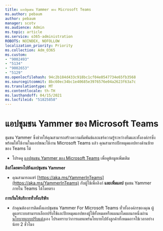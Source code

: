 ```yaml
---
title: แอปชุมชน Yammer ของ Microsoft Teams
ms.author: pebaum
author: pebaum
manager: scotv
ms.audience: Admin
ms.topic: article
ms.service: o365-administration
ROBOTS: NOINDEX, NOFOLLOW
localization_priority: Priority
ms.collection: Adm_O365
ms.custom:
- "9002493"
- "5134"
- "9002653"
- "5129"
ms.openlocfilehash: 94c2b184d433c918bc1cf04e0547734e65fb3568
ms.sourcegitcommit: 8bc60ec34bc1e40685e3976576e04a2623f63a7c
ms.translationtype: MT
ms.contentlocale: th-TH
ms.lasthandoff: 04/15/2021
ms.locfileid: "51825858"
---
```

# <a name="yammer-communities-app-for-microsoft-teams"></a>แอปชุมชน Yammer ของ Microsoft Teams

ชุมชน Yammer ซึ่งช่วยให้คุณสามารถสร้างความสัมพันธ์และแชร์ความรู้ระหว่างทีมและทั้งองค์กรซึ่งพร้อมให้ใช้งานในแอปขณะใช้งาน Microsoft Teams แล้ว คุณสามารถปักหมุดแอปทางด้านซ้ายของ Teams ได้ 

- โปรดดู [แอปชุมชน Yammer ของ Microsoft Teams](https://go.microsoft.com/fwlink/?linkid=2127757&clcid=0x409) เพื่อดูข้อมูลเพิ่มเติม

**ลิงก์โดยตรงไปยังแอปชุมชน Yammer**

- คุณสามารถแชร์ [https://aka.ms/YammerInTeams](https://aka.ms/YammerInTeams) กับผู้ใช้เพื่อลิงก์ **และเพิ่มแอป** ชุมชน Yammer ภายใน Teams ได้โดยตรง

**การเริ่มให้บริการทั่วทั้งบริษัท**

- ถ้าคุณต้องการติดตั้งแอปชุมชน Yammer For Microsoft Teams ทั่วทั้งองค์กรของคุณ ผู้ดูแลระบบสามารถเลือกปรับใช้และปักหมุดแอปของผู้ใช้ทั้งหมดหรือแผนกใดแผนกหนึ่งผ่าน [นโยบายแบบปรับแต่ง](https://docs.microsoft.com/microsoftteams/manage-apps)เอง โปรดทราบว่าการเผยแพร่นโยบายไปยังลูกค้าทั้งหมดอาจใช้เวลาอย่างน้อย 2 ชั่วโมง
